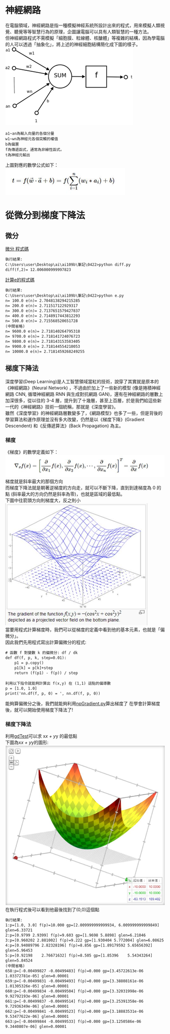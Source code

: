 # 神經網路
在電腦領域，神經網路是指一種模擬神經系統所設計出來的程式，用來模擬人類視覺、聽覺等等智慧行為的原理，企圖讓電腦可以具有人類智慧的一種方法。<br>
但神經網路程式不需模擬「細胞膜、粒線體、核醣體」等複雜的結構，因為學電腦的人可以透過「抽象化」，將上述的神經細胞結構簡化成下圖的樣子。
![](images/Ncell.png)<br>
```
a1~an為輸入向量的各個分量
w1~wn為神經元各個突觸的權值
b為偏置
f為傳遞函式，通常為非線性函式。
t為神經元輸出
```
上圖對應的數學公式如下：<br>
![](images/cell.jpg)<br>
# 從微分到梯度下降法
## 微分
[微分 程式碼](diff.py)
```
執行結果:
C:\Users\user\Desktop\ai\ai109b\筆記\0422>python diff.py
diff(f,2)= 12.006000999997823
```
[計算e的程式碼](e.py)
```
執行結果:
C:\Users\user\Desktop\ai\ai109b\筆記\0422>python e.py
n= 100.0 e(n)= 2.7048138294215285
n= 200.0 e(n)= 2.711517122929317
n= 300.0 e(n)= 2.7137651579427837
n= 400.0 e(n)= 2.7148917443812293
n= 500.0 e(n)= 2.715568520651728
(中間省略)
n= 9600.0 e(n)= 2.718140264795318
n= 9700.0 e(n)= 2.718141724076723
n= 9800.0 e(n)= 2.718143153583405
n= 9900.0 e(n)= 2.718144554210053
n= 10000.0 e(n)= 2.7181459268249255
```
## 梯度下降法
深度學習(Deep Learning)是人工智慧領域當紅的技術，說穿了其實就是原本的《神經網路》(Neural Network) ，不過由於加上了一些新的模型 (像是捲積神經網路 CNN, 循環神經網路 RNN 與生成對抗網路 GAN)，還有在神經網路的層數上加深很多，從以往的 3-4 層，提升到了十幾層，甚至上百層，於是我們給這些新一代的《神經網路》技術一個統稱，那就是《深度學習》。<br>
雖然《深度學習》的神經網路層數變多了，《網路模型》也多了一些，但是背後的學習算法和運作原理並沒有多大改變，仍然是以《梯度下降》(Gradient Descendent) 和《反傳遞算法》(Back Propagation) 為主。<br>
### 梯度
《梯度》的數學定義如下：<br>
![](images/gradient0.jpg)<br>
梯度就是斜率最大的那個方向<br>
而梯度下降法就是朝著逆梯度的方向走，就可以不斷下降，直到到達梯度為 0 的點 (斜率最大的方向仍然是斜率為零)，也就是區域的最低點。<br>
下圖中往箭頭方向則梯度大，反之則小<br>
![](images/gradient.jpg)<br>
當要用程式計算梯度時，我們可以從梯度的定義中看到他的基本元素，也就是「偏微分」。<br>
因此我們先用程式寫出計算偏微分的程式:
```
# 函數 f 對變數 k 的偏微分: df / dk
def df(f, p, k, step=0.01):
    p1 = p.copy()
    p1[k] = p[k]+step
    return (f(p1) - f(p)) / step

利用以下指令就能夠計算出 f(x,y) 在 (1,1) 這點的偏導數
p = [1.0, 1.0]
print('nn.df(f, p, 0) = ', nn.df(f, p, 0))
```
能夠算偏微分之後，我們就能夠利用[npGradient.py](npGradient.py)算出梯度了
在學會計算梯度後，就可以開始使用梯度下降法了!
### 梯度下降法
利用[gdTest](gdTest.py)可以求 x*x + y*y 的最低點<br>
下圖為x*x + y*y的圖形:<br>
![](images/xx+yy.jpg)<br>
在執行程式後可以看到他最後找到了(0,0)這個點<br>
```
執行結果:
1:p=[1.0, 3.0] f(p)=10.000 gp=[2.009999999999934, 6.009999999999849] glen=6.33721
2:p=[0.9799 2.9399] f(p)=9.603 gp=[1.9698 5.8898] glen=6.21046
3:p=[0.960202 2.881002] f(p)=9.222 gp=[1.930404 5.772004] glen=6.08625
4:p=[0.94089796 2.82328196] f(p)=8.856 gp=[1.89179592 5.65656392] glen=5.96453
5:p=[0.92198    2.76671632] f(p)=8.505 gp=[1.85396    5.54343264] glen=5.84524
(中間省略)
658:p=[-0.00499827 -0.00499483] f(p)=0.000 gp=[3.45722613e-06 1.03372781e-05] glen=0.00001
659:p=[-0.00499831 -0.00499493] f(p)=0.000 gp=[3.38808161e-06 1.01305326e-05] glen=0.00001
660:p=[-0.00499834 -0.00499504] f(p)=0.000 gp=[3.32031998e-06 9.92792193e-06] glen=0.00001
661:p=[-0.00499837 -0.00499514] f(p)=0.000 gp=[3.25391358e-06 9.72936349e-06] glen=0.00001
662:p=[-0.00499841 -0.00499523] f(p)=0.000 gp=[3.18883531e-06 9.53477622e-06] glen=0.00001
663:p=[-0.00499844 -0.00499533] f(p)=0.000 gp=[3.1250586e-06 9.3440807e-06] glen=0.00001
```